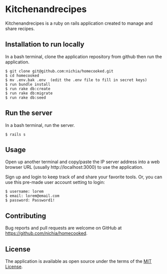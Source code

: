 # Kitchenandrecipes
Kitchenandrecipes is a ruby on rails application created to manage and share recipes.

## Installation to run locally
In a bash terminal, clone the application repository from github then run the application.

    $ git clone git@github.com:nichia/homecooked.git
    $ cd homecooked
    $ mv .env.bak .env  (edit the .env file to fill in secret keys)
    $ run bundle install
    $ run rake db:create
    $ run rake db:migrate
    $ run rake db:seed

## Run the server
In a bash terminal, run the server.

    $ rails s

## Usage
Open up another terminal and copy/paste the IP server address into a web browser URL (usually http://localhost:3000) to use the application.

Sign up and login to keep track of and share your favorite tools. Or, you can use this pre-made user account setting to login:

    $ username: lorem
    $ email: lorem@email.com
    $ password: Password1!

## Contributing
Bug reports and pull requests are welcome on GitHub at https://github.com/nichia/homecooked.

## License
The application is available as open source under the terms of the [MIT License](https://opensource.org/licenses/MIT).
